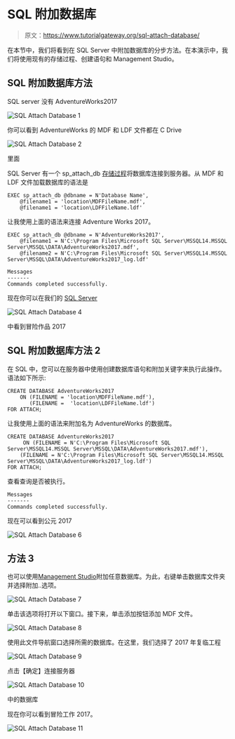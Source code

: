 # SQL 附加数据库

> 原文：<https://www.tutorialgateway.org/sql-attach-database/>

在本节中，我们将看到在 SQL Server 中附加数据库的分步方法。在本演示中，我们将使用现有的存储过程、创建语句和 Management Studio。

## SQL 附加数据库方法

SQL server 没有 AdventureWorks2017

![SQL Attach Database 1](img/ca9e2c34a8a7eb2967cbeb6661bb5cee.png)

你可以看到 AdventureWorks 的 MDF 和 LDF 文件都在 C Drive

![SQL Attach Database 2](img/e529163dd4cd8f315e80695c087ab9f6.png)

里面

SQL Server 有一个 sp_attach_db [存储过程](https://www.tutorialgateway.org/stored-procedures-in-sql/)将数据库连接到服务器。从 MDF 和 LDF 文件加载数据库的语法是

```
EXEC sp_attach_db @dbname = N'Database Name',
	@filename1 = 'location\MDFFileName.mdf',
	@filename1 = 'location\LDFFileName.ldf'
```

让我使用上面的语法来连接 Adventure Works 2017。

```
EXEC sp_attach_db @dbname = N'AdventureWorks2017',
	@filename1 = N'C:\Program Files\Microsoft SQL Server\MSSQL14.MSSQL Server\MSSQL\DATA\AdventureWorks2017.mdf',
	@filename2 = N'C:\Program Files\Microsoft SQL Server\MSSQL14.MSSQL Server\MSSQL\DATA\AdventureWorks2017_log.ldf'
```

```
Messages
-------
Commands completed successfully.
```

现在你可以在我们的 [SQL Server](https://www.tutorialgateway.org/sql/)

![SQL Attach Database 4](img/55e72efae98088b28176f3b1bf28981c.png)

中看到冒险作品 2017

## SQL 附加数据库方法 2

在 SQL 中，您可以在服务器中使用创建数据库语句和附加关键字来执行此操作。语法如下所示:

```
CREATE DATABASE AdventureWorks2017
	ON (FILENAME = 'location\MDFFileName.mdf'),
	   (FILENAME =  'location\LDFFileName.ldf')
FOR ATTACH;
```

让我使用上面的语法来附加名为 AdventureWorks 的数据库。

```
CREATE DATABASE AdventureWorks2017
     ON (FILENAME = N'C:\Program Files\Microsoft SQL Server\MSSQL14.MSSQL Server\MSSQL\DATA\AdventureWorks2017.mdf'),
	(FILENAME = N'C:\Program Files\Microsoft SQL Server\MSSQL14.MSSQL Server\MSSQL\DATA\AdventureWorks2017_log.ldf')
FOR ATTACH;
```

查看查询是否被执行。

```
Messages
-------
Commands completed successfully.
```

现在可以看到公元 2017

![SQL Attach Database 6](img/f78d080c02e727ff691bb7d854fb7f67.png)

## 方法 3

也可以使用[Management Studio](https://www.tutorialgateway.org/sql-server-management-studio/)附加任意数据库。为此，右键单击数据库文件夹并选择附加..选项。

![SQL Attach Database 7](img/ac62d628e0a29d1bafd1a51273f51bec.png)

单击该选项将打开以下窗口。接下来，单击添加按钮添加 MDF 文件。

![SQL Attach Database 8](img/b28d414c84c32d52c8f490d72d1b2b5c.png)

使用此文件导航窗口选择所需的数据库。在这里，我们选择了 2017 年复临工程

![SQL Attach Database 9](img/83f1ba6f88be7bf03dcb9e7acd46816d.png)

点击【确定】连接服务器

![SQL Attach Database 10](img/859b3a81b0705ce4dcf90666e3c12977.png)

中的数据库

现在你可以看到冒险工作 2017。

![SQL Attach Database 11](img/08fbbe3f4d95eb29bd1d6c2b0a4eabc1.png)